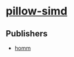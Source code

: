 # [pillow-simd](https://pypi.org/project/pillow-simd)



## Publishers
- [homm](https://pypi.org/user/homm)

